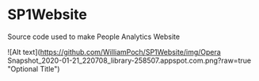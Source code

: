 
# SP1Website
Source code used to make People Analytics Website
<br>

![Alt text](https://github.com/WilliamPoch/SP1Website/img/Opera Snapshot_2020-01-21_220708_library-258507.appspot.com.png?raw=true "Optional Title")



